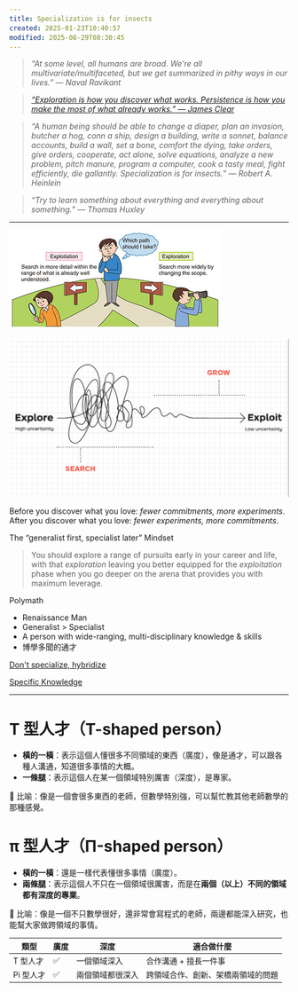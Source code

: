 ```yaml
---
title: Specialization is for insects
created: 2025-01-23T10:40:57
modified: 2025-08-29T08:30:45
---
```


> _“At some level, all humans are broad. We’re all multivariate/multifaceted, but we get summarized in pithy ways in our lives.” — Naval Ravikant_

> _[“Exploration is how you discover what works. Persistence is how you make the most of what already works.” — James Clear](https://jamesclear.com/3-2-1/september-12-2024)_

> _“A human being should be able to change a diaper, plan an invasion, butcher a hog, conn a ship, design a building, write a sonnet, balance accounts, build a wall, set a bone, comfort the dying, take orders, give orders, cooperate, act alone, solve equations, analyze a new problem, pitch manure, program a computer, cook a tasty meal, fight efficiently, die gallantly. Specialization is for insects.” — Robert A. Heinlein_

> _“Try to learn something about everything and everything about something.” — Thomas Huxley_

---

![](../_attachments/e9bb03ad356d27a9e28b36f9e5ea7c0f.png)

![](../_attachments/31bfb57423212e7f5a7dae4bb5979390.png)

Before you discover what you love: _fewer commitments, more experiments_. After you discover what you love: _fewer experiments, more commitments_.

The “generalist first, specialist later” Mindset

> You should explore a range of pursuits early in your career and life, with that _exploration_ leaving you better equipped for the _exploitation_ phase when you go deeper on the arena that provides you with maximum leverage.

Polymath

* Renaissance Man
* Generalist > Specialist
* A person with wide-ranging, multi-disciplinary knowledge \& skills
* 博學多聞的通才

[Don't specialize, hybridize](https://stephango.com/hybridize)

[Specific Knowledge](Specific%20Knowledge.md)

---

# T 型人才（T-shaped person）

* **橫的一橫**：表示這個人懂很多不同領域的東西（廣度），像是通才，可以跟各種人溝通，知道很多事情的大概。
* **一條腿**：表示這個人在某一個領域特別厲害（深度），是專家。

📌 比喻：像是一個會很多東西的老師，但數學特別強，可以幫忙教其他老師數學的那種感覺。

# π 型人才（Π-shaped person）

* **橫的一橫**：還是一樣代表懂很多事情（廣度）。
* **兩條腿**：表示這個人不只在一個領域很厲害，而是在**兩個（以上）不同的領域都有深度的專業**。

📌 比喻：像是一個不只數學很好，還非常會寫程式的老師，兩邊都能深入研究，也能幫大家做跨領域的事情。

| **類型** | **廣度** | **深度**   | **適合做什麼**         |
| ------ | ------ | -------- | ----------------- |
| T 型人才  | ✅      | 一個領域深入   | 合作溝通 + 擅長一件事      |
| Pi 型人才 | ✅      | 兩個領域都很深入 | 跨領域合作、創新、架橋兩領域的問題 |
